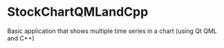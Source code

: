 # StockChartQMLandCpp
Basic application that shows multiple time series in a chart (using Qt QML and C++)
